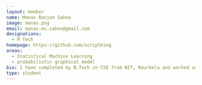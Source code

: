 ```yaml
---
layout: member
name: Manas Ranjan Sahoo
image: manas.png
email: manas.ms.sahoo@gmail.com
designations: 
  - M Tech
homepage: https://github.com/scriptking
areas:
  - Statistical Machine Learning
  - probabilistic graphical model
bio: I have completed my B.Tech in CSE from NIT, Rourkela and worked as systems engineer in TCS for 3 years. Currently, I am pursuing my M.Tech degree in the Department of Computer Science and Engineering at IIT Madras. I am working on my masters thesis project "Estimation of inter- and intra-layer edges in a multi-layer Markov network" under Dr. Manikandan Narayanan.
type: student
---
```

